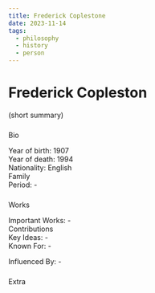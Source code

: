 ```yaml
---
title: Frederick Coplestone
date: 2023-11-14
tags:
  - philosophy
  - history
  - person
---
```

# Frederick Copleston


(short summary)

### 

Bio

Year of birth: 1907  
Year of death: 1994  
Nationality: English  
Family  
Period: -

### 

Works

Important Works: -  
Contributions  
Key Ideas: -  
Known For: -

Influenced By: -

### 

Extra